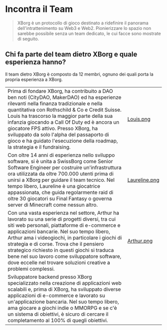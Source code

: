 # Incontra il Team

> XBorg è un protocollo di gioco destinato a ridefinire il panorama dell'intrattenimento su Web3 e Web2. Pionierizzare lo spazio non sarebbe possibile senza un team dedicato, le cui facce sono mostrate di seguito.

## Chi fa parte del team dietro XBorg e quale esperienza hanno?

Il team dietro XBorg è composto da 12 membri, ognuno dei quali porta la propria esperienza a XBorg.

|   |   |
|---|---|
| Prima di fondare XBorg, ha contribuito a DAO ben noti (CityDAO, MakerDAO) ed ha esperienze rilevanti nella finanza tradizionale e nella quantitativa con Rothschild & Co e Credit Suisse. Louis ha trascorso la maggior parte della sua infanzia giocando a Call Of Duty ed è ancora un giocatore FPS attivo. Presso XBorg, ha sviluppato da solo l'alpha del passaporto di gioco e ha guidato l'esecuzione della roadmap, la strategia e il fundraising. | [Louis.png](../.gitbook/assets/Louis.png) |
| Con oltre 14 anni di esperienza nello sviluppo software, si è unita a SwissBorg come Senior Software Engineer per costruire un'infrastruttura ora utilizzata da oltre 700.000 utenti prima di unirsi a XBorg per guidare il team tecnico. Nel tempo libero, Laureline è una giocatrice appassionata, che guida regolarmente raid di oltre 30 giocatori su Final Fantasy o governa server di Minecraft come nessun altro. | [Laureline.png](../.gitbook/assets/Laureline.png) |
| Con una vasta esperienza nel settore, Arthur ha lavorato su una serie di progetti diversi, tra cui siti web personali, piattaforme di e-commerce e applicazioni bancarie. Nel suo tempo libero, Arthur ama i videogiochi, in particolare i giochi di strategia e di corse. Trova che il pensiero strategico richiesto in questi giochi si traduca bene nel suo lavoro come sviluppatore software, dove eccelle nel trovare soluzioni creative a problemi complessi. | [Arthur.png](../.gitbook/assets/Arthur.png) |
| Sviluppatore backend presso XBorg specializzato nella creazione di applicazioni web scalabili e, prima di XBorg, ha sviluppato diverse applicazioni di e-commerce e lavorato su un'applicazione bancaria. Nel suo tempo libero, ama giocare a giochi indie o MMORPG e se c'è un sistema di obiettivi, è sicuro di cercare il completamento al 100% di quegli obiettivi. |  |